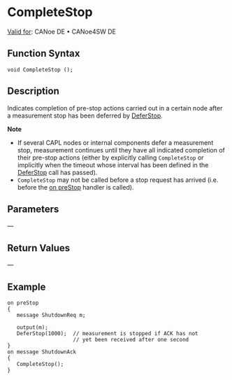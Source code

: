 # CompleteStop

[Valid for](../../../Shared/FeatureAvailability.md):  CANoe DE • CANoe4SW DE

## Function Syntax

```plaintext
void CompleteStop ();
```

## Description

Indicates completion of pre-stop actions carried out in a certain node after a measurement stop has been deferred by [DeferStop](CAPLfunctionDeferStop.md).

**Note**

- If several CAPL nodes or internal components defer a measurement stop, measurement continues until they have all indicated completion of their pre-stop actions (either by explicitly calling `CompleteStop` or implicitly when the timeout whose interval has been defined in the [DeferStop](CAPLfunctionDeferStop.md) call has passed).
- `CompleteStop` may not be called before a stop request has arrived (i.e. before the [on preStop](../EventProcedures/CAPLfunctionsEventproceduresMeasurementSystem.md) handler is called).

## Parameters

—

## Return Values

—

## Example

```plaintext
on preStop
{
   message ShutdownReq m;

   output(m);
   DeferStop(1000);  // measurement is stopped if ACK has not
                     // yet been received after one second
}
on message ShutdownAck
{
   CompleteStop();
}
```
